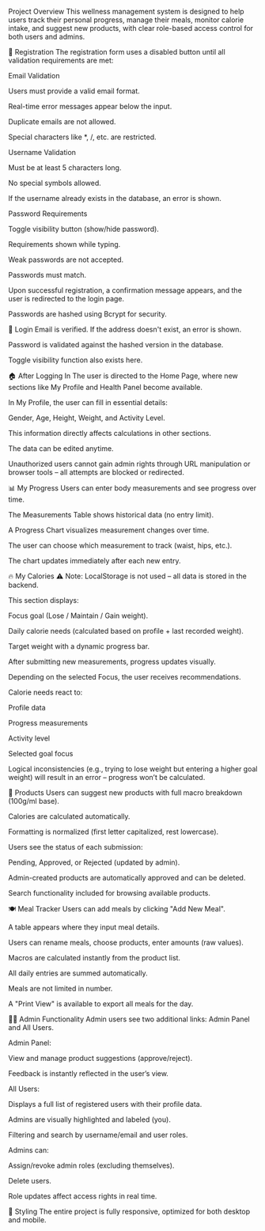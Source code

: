Project Overview
This wellness management system is designed to help users track their personal progress, manage their meals, monitor calorie intake, and suggest new products, with clear role-based access control for both users and admins.

🔐 Registration
The registration form uses a disabled button until all validation requirements are met:

Email Validation

Users must provide a valid email format.

Real-time error messages appear below the input.

Duplicate emails are not allowed.

Special characters like *, /, etc. are restricted.

Username Validation

Must be at least 5 characters long.

No special symbols allowed.

If the username already exists in the database, an error is shown.

Password Requirements

Toggle visibility button (show/hide password).

Requirements shown while typing.

Weak passwords are not accepted.

Passwords must match.

Upon successful registration, a confirmation message appears, and the user is redirected to the login page.

Passwords are hashed using Bcrypt for security.

🔑 Login
Email is verified. If the address doesn't exist, an error is shown.

Password is validated against the hashed version in the database.

Toggle visibility function also exists here.

🏠 After Logging In
The user is directed to the Home Page, where new sections like My Profile and Health Panel become available.

In My Profile, the user can fill in essential details:

Gender, Age, Height, Weight, and Activity Level.

This information directly affects calculations in other sections.

The data can be edited anytime.

Unauthorized users cannot gain admin rights through URL manipulation or browser tools – all attempts are blocked or redirected.

📊 My Progress
Users can enter body measurements and see progress over time.

The Measurements Table shows historical data (no entry limit).

A Progress Chart visualizes measurement changes over time.

The user can choose which measurement to track (waist, hips, etc.).

The chart updates immediately after each new entry.

🔥 My Calories
⚠️ Note: LocalStorage is not used – all data is stored in the backend.

This section displays:

Focus goal (Lose / Maintain / Gain weight).

Daily calorie needs (calculated based on profile + last recorded weight).

Target weight with a dynamic progress bar.

After submitting new measurements, progress updates visually.

Depending on the selected Focus, the user receives recommendations.

Calorie needs react to:

Profile data

Progress measurements

Activity level

Selected goal focus

Logical inconsistencies (e.g., trying to lose weight but entering a higher goal weight) will result in an error – progress won’t be calculated.

🧾 Products
Users can suggest new products with full macro breakdown (100g/ml base).

Calories are calculated automatically.

Formatting is normalized (first letter capitalized, rest lowercase).

Users see the status of each submission:

Pending, Approved, or Rejected (updated by admin).

Admin-created products are automatically approved and can be deleted.

Search functionality included for browsing available products.

🍽 Meal Tracker
Users can add meals by clicking "Add New Meal".

A table appears where they input meal details.

Users can rename meals, choose products, enter amounts (raw values).

Macros are calculated instantly from the product list.

All daily entries are summed automatically.

Meals are not limited in number.

A "Print View" is available to export all meals for the day.

👨‍💼 Admin Functionality
Admin users see two additional links: Admin Panel and All Users.

Admin Panel:

View and manage product suggestions (approve/reject).

Feedback is instantly reflected in the user’s view.

All Users:

Displays a full list of registered users with their profile data.

Admins are visually highlighted and labeled (you).

Filtering and search by username/email and user roles.

Admins can:

Assign/revoke admin roles (excluding themselves).

Delete users.

Role updates affect access rights in real time.

💅 Styling
The entire project is fully responsive, optimized for both desktop and mobile.
